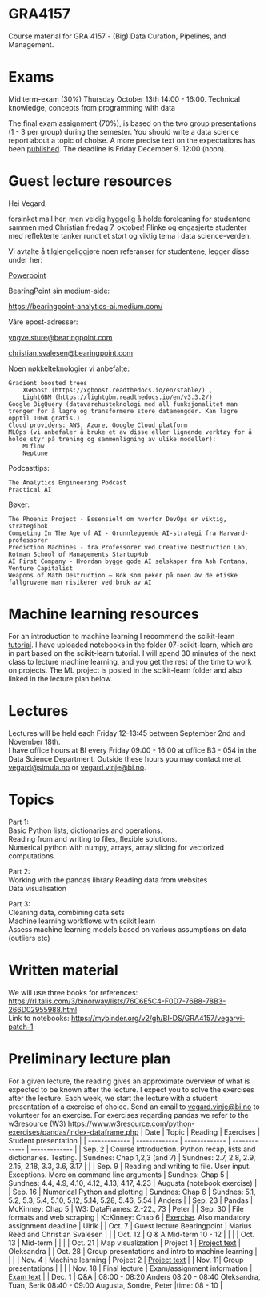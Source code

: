 # GRA4157
Course material for  GRA 4157 - (Big) Data Curation, Pipelines, and Management.

# Exams
Mid term-exam (30%) Thursday October 13th 14:00 - 16:00. Technical knowledge, concepts from programming with data

The final exam assignment (70%), is based on the two group presentations (1 - 3 per group) during the semester. You should write a data science report about a topic of choise. A more precise text on the expectations has been [published](https://github.com/BI-DS/GRA4157/blob/main/exam/GRA4157-final-report.pdf). The deadline is Friday December 9. 12:00 (noon). 

# Guest lecture resources
Hei Vegard,

forsinket mail her, men veldig hyggelig å holde forelesning for studentene sammen med Christian fredag 7. oktober! Flinke og engasjerte studenter med reflekterte tanker rundt et stort og viktig tema i data science-verden.


Vi avtalte å tilgjengeliggjøre noen referanser for studentene, legger disse under her:


[Powerpoint](https://github.com/BI-DS/GRA4157/blob/main/Gjesteforelesning_BI_DataPipelines_for_ML.pdf)
 

BearingPoint sin medium-side:

https://bearingpoint-analytics-ai.medium.com/
 

Våre epost-adresser:

yngve.sture@bearingpoint.com

christian.svalesen@bearingpoint.com


Noen nøkkelteknologier vi anbefalte:

    Gradient boosted trees
        XGBoost (https://xgboost.readthedocs.io/en/stable/) ,
        LightGBM (https://lightgbm.readthedocs.io/en/v3.3.2/)
    Google BigQuery (datavarehusteknologi med all funksjonalitet man trenger for å lagre og transformere store datamengder. Kan lagre opptil 10GB gratis.)
    Cloud providers: AWS, Azure, Google Cloud platform
    MLOps (vi anbefaler å bruke et av disse eller lignende verktøy for å holde styr på trening og sammenligning av ulike modeller):
        MLflow
        Neptune

Podcasttips:

    The Analytics Engineering Podcast
    Practical AI

Bøker:

    The Phoenix Project - Essensielt om hvorfor DevOps er viktig, strategibok
    Competing In The Age of AI - Grunnleggende AI-strategi fra Harvard-professorer
    Prediction Machines - fra Professorer ved Creative Destruction Lab, Rotman School of Managements StartupHub
    AI First Company - Hvordan bygge gode AI selskaper fra Ash Fontana, Venture Capitalist
    Weapons of Math Destruction – Bok som peker på noen av de etiske fallgruvene man risikerer ved bruk av AI

# Machine learning resources
For an introduction to machine learning I recommend the scikit-learn [tutorial](https://scikit-learn.org/stable/tutorial/basic/tutorial.html). I have uploaded notebooks in the folder 07-scikit-learn, which are in part based on the scikit-learn tutorial. I will spend 30 minutes of the next class to lecture machine learning, and you get the rest of the time to work on projects. The ML project is posted in the scikit-learn folder and also linked in the lecture plan below. 

# Lectures
Lectures will be held each Friday 12-13:45 between September 2nd and November 18th.  
I have office hours at BI every Friday 09:00 - 16:00 at office B3 - 054 in the Data Science Department. Outside these hours you may contact me at vegard@simula.no or vegard.vinje@bi.no. 


# Topics
Part 1:   
Basic Python lists, dictionaries and operations.   
Reading from and writing to files, flexible solutions.  
Numerical python with numpy, arrays, array slicing for vectorized computations.   


Part 2:   
Working with the pandas library 
Reading data from websites  
Data visualisation  

Part 3:  
Cleaning data, combining data sets  
Machine learning workflows with scikit learn  
Assess machine learning models based on various assumptions on data (outliers etc)  


# Written material 
We will use three books for references: https://rl.talis.com/3/binorway/lists/76C6E5C4-F0D7-76B8-78B3-266D02955988.html  
Link to notebooks: https://mybinder.org/v2/gh/BI-DS/GRA4157/vegarvi-patch-1


# Preliminary lecture plan
For a given lecture, the reading gives an approximate overview of what is expected to be known after the lecture. I expect you to solve the exercises after the lecture. Each week, we start the lecture with a student presentation of a exercise of choice. Send an email to vegard.vinje@bi.no to volunteer for an exercise. For exercises regarding pandas we refer to the w3resource (W3) https://www.w3resource.com/python-exercises/pandas/index-dataframe.php
| Date  | Topic | Reading | Exercises | Student presentation |
| ------------- | ------------- | ------------- | ------------- | ------------- |
| Sep. 2  | Course Introduction. Python recap, lists and dictionaries. Testing.  | Sundnes: Chap 1,2,3 (and 7) | Sundnes: 2.7, 2.8, 2.9, 2.15, 2.18, 3.3, 3.6, 3.17 | |
| Sep. 9  | Reading and writing to file. User input. Exceptions. More on command line arguments  | Sundnes: Chap 5 | Sundnes: 4.4, 4.9, 4.10, 4.12, 4.13, 4.17, 4.23 | Augusta (notebook exercise) |
| Sep. 16  | Numerical Python and plotting  | Sundnes: Chap 6 | Sundnes: 5.1, 5.2, 5.3, 5.4, 5.10, 5.12, 5.14, 5.28, 5.46, 5.54    | Anders | 
| Sep. 23  | Pandas | McKinney: Chap 5 | W3: DataFrames: 2.-22., 73  | Peter | 
| Sep. 30 | File formats and web scraping | KcKinney: Chap 6 | [Exercise](https://github.com/BI-DS/GRA4157/blob/main/mid-term-exercise/Exercise_project.pdf). Also mandatory assignment deadline | Ulrik |
| Oct. 7 | Guest lecture Bearingpoint | Marius Reed and Christian Svalesen | |
| Oct. 12 | Q & A Mid-term 10 - 12 | | | 
| Oct. 13 | Mid-term | | |
| Oct. 21 | Map visualization | Project 1 | [Project text](https://github.com/BI-DS/GRA4157/blob/main/lectures/06-visualization-project/GroupProject.pdf) | Oleksandra |
| Oct. 28 | Group presentations and intro to machine learning | | |
| Nov. 4 | Machine learning | Project 2 | [Project text](https://github.com/BI-DS/GRA4157/blob/main/lectures/07-scikit-learn/GroupProjectML.pdf) |
| Nov. 11| Group presentations | | | 
| Nov. 18 | Final lecture | Exam/assignment information | [Exam text](https://github.com/BI-DS/GRA4157/blob/main/exam/GRA4157-final-report.pdf) | 
| Dec. 1 | Q&A | 08:00 - 08:20 Anders 08:20 - 08:40 Oleksandra, Tuan, Serik 08:40 - 09:00 Augusta, Sondre, Peter |time: 08 - 10 | 
